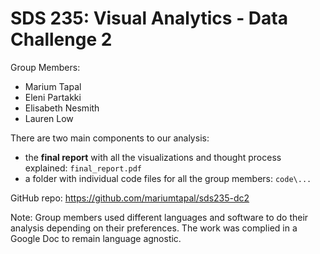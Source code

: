 
<!-- README.md is generated from README.Rmd. Please edit that file -->

# SDS 235: Visual Analytics - Data Challenge 2

Group Members:

-   Marium Tapal
-   Eleni Partakki
-   Elisabeth Nesmith
-   Lauren Low

There are two main components to our analysis:

-   the **final report** with all the visualizations and thought process
    explained: `final_report.pdf`
-   a folder with individual code files for all the group members:
    `code\...`

GitHub repo: <https://github.com/mariumtapal/sds235-dc2>

Note: Group members used different languages and software to do their
analysis depending on their preferences. The work was complied in a
Google Doc to remain language agnostic.
